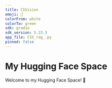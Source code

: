 ```yaml
---
title: CSVision
emoji: 🚀
colorFrom: white
colorTo: green
sdk: gradio
sdk_version: 5.23.3
app_file: CSV_rag_.py
pinned: false
---
```


# My Hugging Face Space

Welcome to my Hugging Face Space! 🎉

